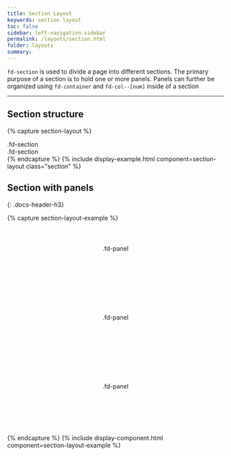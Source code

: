 ```yaml
---
title: Section Layout
keywords: section layout
toc: false
sidebar: left-navigation-sidebar
permalink: /layouts/section.html
folder: layouts
summary:
---
```

`fd-section` is used to divide a page into different sections. The primary purpose of a section is to hold one or more panels.
Panels can further be organized using `fd-container` and `fd-col--[num]` inside of a section

<hr/>

## Section structure
{% capture section-layout %}
<section class="fd-section">
    .fd-section
</section>
<section class="fd-section">
    .fd-section
</section>
{% endcapture %}
{% include display-example.html component=section-layout class="section" %}

## Section with panels
{: .docs-header-h3}

{% capture section-layout-example %}
<section class="fd-section">
    <div class="fd-container">
        <div class="fd-panel">
            .fd-panel
        </div>
    </div>
</section>
<section class="fd-section">
    <div class="fd-container">
        <div class="fd-col--6">
            <div class="fd-panel">
                .fd-panel
            </div>
        </div>
        <div class="fd-col--6">
            <div class="fd-panel">
                .fd-panel
            </div>
        </div>
    </div>
</section>
{% endcapture %}
{% include display-component.html component=section-layout-example %}

<style media="screen">
    .fd-panel{
        padding: 20px;
        padding-top:40px;
        height: 100px;
        text-align: center;
    }
</style>
